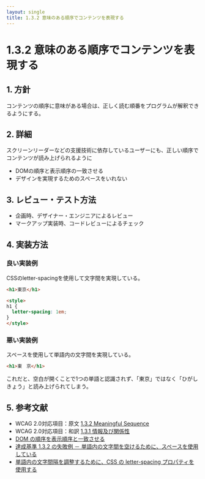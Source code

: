 ```yaml
---
layout: single
title: 1.3.2 意味のある順序でコンテンツを表現する
---
```


# 1.3.2 意味のある順序でコンテンツを表現する

## 1. 方針
コンテンツの順序に意味がある場合は、正しく読む順番をプログラムが解釈できるようにする。

## 2. 詳細

スクリーンリーダーなどの支援技術に依存しているユーザーにも、正しい順序でコンテンツが読み上げられるように

- DOMの順序と表示順序の一致させる
- デザインを実現するためのスペースをいれない

## 3. レビュー・テスト方法  

- 企画時、デザイナー・エンジニアによるレビュー
- マークアップ実装時、コードレビューによるチェック

## 4. 実装方法

### 良い実装例

CSSのletter-spacingを使用して文字間を実現している。

```html
<h1>東京</h1>

<style>
h1 {
  letter-spacing: 1em;
}
</style>
```

### 悪い実装例

スペースを使用して単語内の文字間を実現している。

```html
<h1>東　京</h1>
```

これだと、空白が開くことで1つの単語と認識されず、「東京」ではなく「ひがし　きょう」と読み上げられてしまう。

## 5. 参考文献

- WCAG 2.0対応項目：原文 [1.3.2 Meaningful Sequence](https://www.w3.org/TR/2008/REC-WCAG20-20081211/#content-structure-separation-sequence)
- WCAG 2.0対応項目：和訳 [1.3.1 情報及び関係性](https://waic.jp/docs/WCAG20/Overview.html#content-structure-separation-sequence)
- [DOM の順序を表示順序と一致させる](https://waic.jp/docs/WCAG-TECHS/C27.html)
- [達成基準 1.3.2 の失敗例 － 単語内の文字間を空けるために、スペースを使用している](https://waic.jp/docs/WCAG-TECHS/F32.html)
- [単語内の文字間隔を調整するために、CSS の letter-spacing プロパティを使用する](https://waic.jp/docs/WCAG-TECHS/C8.html)
